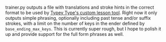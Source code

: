 trainer.py outputs a file with translations and stroke hints in the correct format to be used by [Typey Type's custom lesson tool](https://didoesdigital.com/typey-type/lessons/custom/setup). Right now it only outputs simple phrasing, optionally including past tense and/or suffix strokes, with a limit on the number of keys in the ender defined by `base_ending_max_keys`. This is currently super rough, but I hope to polish it up and provide support for the full form phrases as well.